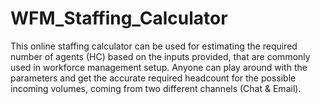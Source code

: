 # WFM_Staffing_Calculator

This online staffing calculator can be used for estimating the required number of agents (HC) based on the inputs provided, that are commonly used in workforce management setup.
Anyone can play around with the parameters and get the accurate required headcount for the possible incoming volumes, coming from two different channels (Chat & Email).
